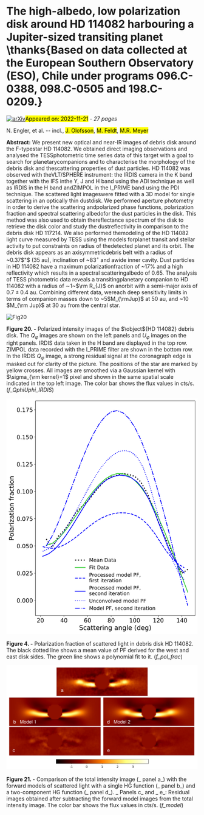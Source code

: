 <div class="macros" style="visibility:hidden;">
$\newcommand{\ensuremath}{}$
$\newcommand{\xspace}{}$
$\newcommand{\object}[1]{\texttt{#1}}$
$\newcommand{\farcs}{{.}''}$
$\newcommand{\farcm}{{.}'}$
$\newcommand{\arcsec}{''}$
$\newcommand{\arcmin}{'}$
$\newcommand{\ion}[2]{#1#2}$
$\newcommand{\textsc}[1]{\textrm{#1}}$
$\newcommand{\hl}[1]{\textrm{#1}}$
$\newcommand{\tabularnewline}{\\}$
$\newcommand{\Mearth}{M_{\oplus}}$
$\newcommand{\Mjup}{M_{\text{Jup}}}$
$\newcommand{\Msun}{M_{\odot}}$
$\newcommand$
$\newcommand$
$\newcommand{\micron}{\unit{\micro\meter}}$
$\newcommand{\JM}[1]{\textcolor{blue}{ #1}}$
$\newcommand{\arraystretch}{1.3}$
$\newcommand{\thefigure}{E.\arabic{figure} (Cont.)}$</div>

<div class="macros" style="visibility:hidden;">
$\newcommand{\ensuremath}{}$
$\newcommand{\xspace}{}$
$\newcommand{\object}[1]{\texttt{#1}}$
$\newcommand{\farcs}{{.}''}$
$\newcommand{\farcm}{{.}'}$
$\newcommand{\arcsec}{''}$
$\newcommand{\arcmin}{'}$
$\newcommand{\ion}[2]{#1#2}$
$\newcommand{\textsc}[1]{\textrm{#1}}$
$\newcommand{\hl}[1]{\textrm{#1}}$
$\newcommand{\tabularnewline}{\\}$
$\newcommand{\Mearth}{M_{\oplus}}$
$\newcommand{\Mjup}{M_{\text{Jup}}}$
$\newcommand{\Msun}{M_{\odot}}$
$\newcommand$
$\newcommand$
$\newcommand{\micron}{\unit{\micro\meter}}$
$\newcommand{\JM}[1]{\textcolor{blue}{ #1}}$
$\newcommand{\arraystretch}{1.3}$
$\newcommand{\thefigure}{E.\arabic{figure} (Cont.)}$</div>



<div id="title">

# The high-albedo, low polarization disk around HD 114082 harbouring a Jupiter-sized transiting planet   \thanks{Based on data collected at the European Southern Observatory (ESO), Chile under programs 096.C-0388, 098.C-0505 and 198.C-0209.} 

</div>
<div id="comments">

[![arXiv](https://img.shields.io/badge/arXiv-2211.11767-b31b1b.svg)](https://arxiv.org/abs/2211.11767)<mark>Appeared on: 2022-11-21</mark> - _27 pages_

</div>
<div id="authors">

N. Engler, et al. -- incl., <mark>J. Olofsson</mark>, <mark>M. Feldt</mark>, <mark>M.R. Meyer</mark>

</div>
<div id="abstract">

**Abstract:** We present new optical and near-IR images of debris disk around the F-typestar HD 114082. We obtained direct imaging observations and analysed the TESSphotometric time series data of this target with a goal to search for planetarycompanions and to characterise the morphology of the debris disk and thescattering properties of dust particles. HD 114082 was observed with theVLT/SPHERE instrument: the IRDIS camera in the K band together with the IFS inthe Y, J and H band using the ADI technique as well as IRDIS in the H band andZIMPOL in the I_PRIME band using the PDI technique. The scattered light imageswere fitted with a 3D model for single scattering in an optically thin dustdisk. We performed aperture photometry in order to derive the scattering andpolarized phase functions, polarization fraction and spectral scattering albedofor the dust particles in the disk. This method was also used to obtain thereflectance spectrum of the disk to retrieve the disk color and study the dustreflectivity in comparison to the debris disk HD 117214. We also performed themodeling of the HD 114082 light curve measured by TESS using the models forplanet transit and stellar activity to put constraints on radius of thedetected planet and its orbit. The debris disk appears as an axisymmetricdebris belt with a radius of ~0.37$"$ (35 au), inclination of ~83$^\circ$ and awide inner cavity. Dust particles in HD 114082 have a maximum polarizationfraction of ~17% and a high reflectivity which results in a spectral scatteringalbedo of 0.65. The analysis of TESS photometric data reveals a transitingplanetary companion to HD 114082 with a radius of $\sim$1~$\rm R_{J}$ on anorbit with a semi-major axis of $0.7 \pm 0.4$ au. Combining different data, wereach deep sensitivity limits in terms of companion masses down to ~5$M_{\rmJup}$ at 50 au, and ~10 $M_{\rm Jup}$ at 30 au from the central star.

</div>

<div id="div_fig1">

<img src="tmp_2211.11767/././QphiUphi_all_cbar1.png" alt="Fig20" width="100%"/>

**Figure 20. -** Polarized intensity images of the $\object${HD 114082} debris disk. The $Q_\varphi$ images are shown on the left panels and $U_\varphi$ images on the right panels. IRDIS data taken in the H band are displayed in the top row. ZIMPOL data recorded with the I\_PRIME filter are shown in the bottom row. In the IRDIS $Q_\varphi$ image, a strong residual signal at the coronagraph edge is masked out for clarity of the picture. The positions of the star are marked by yellow crosses. All images are smoothed via a Gaussian kernel with $\sigma_{\rm kernel}=1$ pixel and shown in the same spatial scale indicated in the top left image. The color bar shows the flux values in cts/s.  (*f_QphiUphi_IRDIS*)

</div>
<div id="div_fig2">

<img src="tmp_2211.11767/././Figures/Pol_fract_model2_v2.png" alt="Fig4" width="100%"/>

**Figure 4. -** Polarization fraction of scattered light in debris disk HD 114082. The black dotted line shows a mean value of PF derived for the west and east disk sides. The green line shows a polynomial fit to it.   (*f_pol_frac*)

</div>
<div id="div_fig3">

<img src="tmp_2211.11767/././Figures/Modeling.png" alt="Fig21" width="100%"/>

**Figure 21. -** Comparison of the total intensity image (_ panel a_) with the forward models of scattered light with a single HG function (_ panel b_) and a two-component HG function (_ panel d_). _ Panels c_ and _ e_: Residual images obtained after subtracting the forward model images from the total intensity image. The color bar shows the flux values in cts/s.   (*f_model*)

</div>